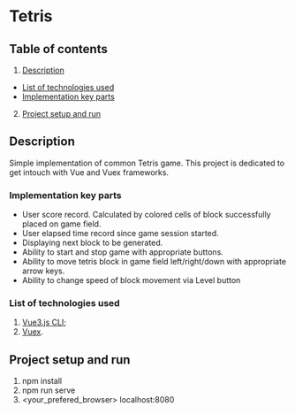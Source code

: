 # Tetris

## Table of contents
1. [Description](#Description)
- [List of technologies used](#ListOfTech)
- [Implementation key parts](#KeyImplParts)
2. [Project setup and run](#ProjectSetupAndRun)

## Description
Simple implementation of common Tetris game. 
This project is dedicated to get intouch with Vue and Vuex frameworks.

### Implementation key parts <a name="KeyImplParts"/>
- User score record. Calculated by colored cells of block successfully placed on game field.
- User elapsed time record since game session started.
- Displaying next block to be generated.
- Ability to start and stop game with appropriate buttons.
- Ability to move tetris block in game field left/right/down with appropriate arrow keys.
- Ability to change speed of block movement via Level button

### List of technologies used <a name="ListOfTech"/>
1. [Vue3.js CLI](https://cli.vuejs.org/);
2. [Vuex](https://vuex.vuejs.org/guide/).

## Project setup and run <a name="ProjectSetupAndRun"/>
1. npm install
2. npm run serve
3. <your_prefered_browser> localhost:8080
